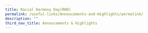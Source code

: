 ```yaml
---
title: Racial Harmony Day(RHD)
permalink: /useful-links/Annoucements-and-Highlights/permalink/
description: ""
third_nav_title: Annoucements & Highlights
---
```


